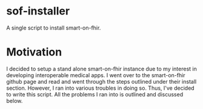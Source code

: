 # sof-installer
A single script to install smart-on-fhir.

# Motivation
I decided to setup a stand alone smart-on-fhir instance due to my interest in developing interoperable medical apps. I went over to the smart-on-fhir github page and read and went through the steps outlined under their install section. However, I ran into various troubles in doing so. Thus, I've decided to write this script. All the problems I ran into is outlined and discussed below.
